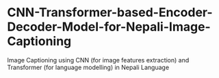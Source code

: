 # CNN-Transformer-based-Encoder-Decoder-Model-for-Nepali-Image-Captioning
Image Captioning using CNN (for image features extraction) and Transformer (for language modelling) in Nepali Language
